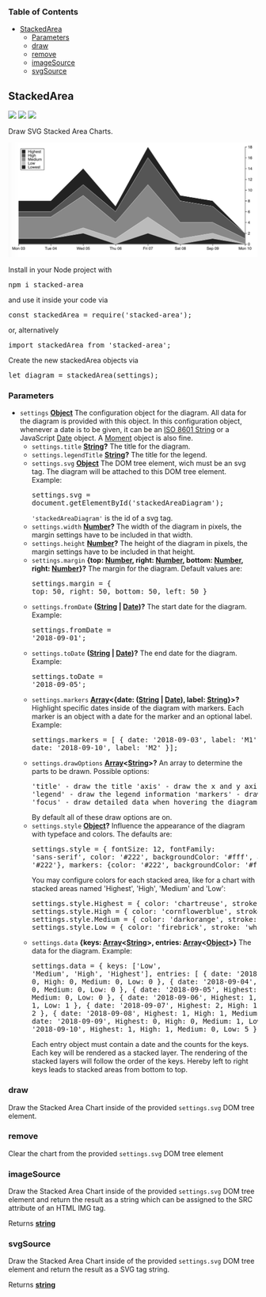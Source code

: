 <!-- Generated by documentation.js. Update this documentation by updating the source code. -->

### Table of Contents

-   [StackedArea][1]
    -   [Parameters][2]
    -   [draw][3]
    -   [remove][4]
    -   [imageSource][5]
    -   [svgSource][6]

## StackedArea

<a href='https://travis-ci.com/ulfschneider/stacked-area'><img src='https://travis-ci.com/ulfschneider/stacked-area.svg?branch=master'/></a>
<a href='https://coveralls.io/github/ulfschneider/stacked-area?branch=master'><img src='https://coveralls.io/repos/github/ulfschneider/stacked-area/badge.svg?branch=master' /></a>
<a href='https://badge.fury.io/js/stacked-area'><img src='https://badge.fury.io/js/stacked-area.svg' /></a>

Draw SVG Stacked Area Charts.

<img src="https://raw.githubusercontent.com/ulfschneider/stacked-area/master/stacked-area.png"/>

Install in your Node project with 

<pre>
npm i stacked-area
</pre>

and use it inside your code via 

<pre>
const stackedArea = require('stacked-area');
</pre>

or, alternatively 

<pre>
import stackedArea from 'stacked-area';
</pre>

Create the new stackedArea objects via

<pre>
let diagram = stackedArea(settings);
</pre>

### Parameters

-   `settings` **[Object][7]** The configuration object for the diagram. 
    All data for the diagram is provided with this object. 
    In this configuration object, whenever a date is to be given, 
    it can be an [ISO 8601 String][8]
    or a JavaScript [Date][9] object.
    A [Moment][10] object is also fine.
    -   `settings.title` **[String][11]?** The title for the diagram.
    -   `settings.legendTitle` **[String][11]?** The title for the legend.
    -   `settings.svg` **[Object][7]** The DOM tree element, wich must be an svg tag.
        The diagram will be attached to this DOM tree element. Example:<pre>settings.svg = document.getElementById('stackedAreaDiagram');</pre><code>'stackedAreaDiagram'</code> is the id of a svg tag.
    -   `settings.width` **[Number][12]?** The width of the diagram in pixels, the margin settings have to be included in that width.
    -   `settings.height` **[Number][12]?** The height of the diagram in pixels, the margin settings have to be included in that height.
    -   `settings.margin` **{top: [Number][12], right: [Number][12], bottom: [Number][12], right: [Number][12]}?** The margin for the diagram.
        Default values are:<pre>settings.margin = {
        top: 50,
        right: 50,
        bottom: 50,
        left: 50 }
        </pre>
    -   `settings.fromDate` **([String][11] \| [Date][13])?** The start date for the diagram. Example:<pre>settings.fromDate = '2018-09-01';</pre>
    -   `settings.toDate` **([String][11] \| [Date][13])?** The end date for the diagram. Example:<pre>settings.toDate = '2018-09-05';</pre>
    -   `settings.markers` **[Array][14]&lt;{date: ([String][11] \| [Date][13]), label: [String][11]}>?** Highlight specific dates inside of the diagram
        with markers. Each marker is an object with a date for the marker and an optional label. Example:<pre>settings.markers = [
        { date: '2018-09-03', label: 'M1' },
        { date: '2018-09-10', label: 'M2' }];</pre>
    -   `settings.drawOptions` **[Array][14]&lt;[String][11]>?** An array to determine the parts to be drawn. Possible options:<pre>'title' - draw the title
        'axis' - draw the x and y axis
        'legend' - draw the legend information
        'markers' - draw the markers
        'focus' - draw detailed data when hovering the diagram
        </pre> By default all of these draw options are on.
    -   `settings.style` **[Object][7]?** Influence the appearance of the diagram with typeface and colors. The defaults are:<pre>settings.style = {
        fontSize: 12,
        fontFamily: 'sans-serif',
        color: '#222',
        backgroundColor: '#fff',
        axis: {color: '#222'},
        markers: {color: '#222', backgroundColor: '#fff'}
        }</pre>You may configure colors for each stacked area, like for a chart with stacked areas named
        'Highest', 'High', 'Medium' and 'Low':<pre>
        settings.style.Highest = { color: 'chartreuse', stroke: 'white' };
        settings.style.High = { color: 'cornflowerblue', stroke: 'white' };
        settings.style.Medium = { color: 'darkorange', stroke: 'white' };
        settings.style.Low = { color: 'firebrick', stroke: 'white' };
        </pre>
    -   `settings.data` **{keys: [Array][14]&lt;[String][11]>, entries: [Array][14]&lt;[Object][7]>}** The data for the diagram. Example:<pre>settings.data = {
        keys: ['Low', 'Medium', 'High', 'Highest'],
        entries: [
        { date: '2018-09-03', Highest: 0, High: 0, Medium: 0, Low: 0 },
        { date: '2018-09-04', Highest: 1, High: 0, Medium: 0, Low: 0 },
        { date: '2018-09-05', Highest: 1, High: 1, Medium: 0, Low: 0 },
        { date: '2018-09-06', Highest: 1, High: 0, Medium: 1, Low: 1 },
        { date: '2018-09-07', Highest: 2, High: 1, Medium: 0, Low: 2 },
        { date: '2018-09-08', Highest: 1, High: 1, Medium: 2, Low: 2 },
        { date: '2018-09-09', Highest: 0, High: 0, Medium: 1, Low: 5 },
        { date: '2018-09-10', Highest: 1, High: 1, Medium: 0, Low: 5 }
        ]}</pre>Each entry object must contain a date and the counts for the keys.
        Each key will be rendered as a stacked layer.
        The rendering of the stacked layers will follow the order
        of the keys. Hereby left to right keys leads to stacked areas from bottom to top.

### draw

Draw the Stacked Area Chart inside of the provided <code>settings.svg</code> DOM tree element.

### remove

Clear the chart from the provided <code>settings.svg</code> DOM tree element

### imageSource

Draw the Stacked Area Chart inside of the provided <code>settings.svg</code> DOM tree element 
and return the result as a string which can be assigned to the SRC attribute of an HTML IMG tag.

Returns **[string][11]** 

### svgSource

Draw the Stacked Area Chart inside of the provided <code>settings.svg</code> DOM tree element 
and return the result as a SVG tag string.

Returns **[string][11]** 

[1]: #stackedarea

[2]: #parameters

[3]: #draw

[4]: #remove

[5]: #imagesource

[6]: #svgsource

[7]: https://developer.mozilla.org/docs/Web/JavaScript/Reference/Global_Objects/Object

[8]: https://en.wikipedia.org/wiki/ISO_8601

[9]: https://developer.mozilla.org/de/docs/Web/JavaScript/Reference/Global_Objects/Date

[10]: https://momentjs.com

[11]: https://developer.mozilla.org/docs/Web/JavaScript/Reference/Global_Objects/String

[12]: https://developer.mozilla.org/docs/Web/JavaScript/Reference/Global_Objects/Number

[13]: https://developer.mozilla.org/docs/Web/JavaScript/Reference/Global_Objects/Date

[14]: https://developer.mozilla.org/docs/Web/JavaScript/Reference/Global_Objects/Array
